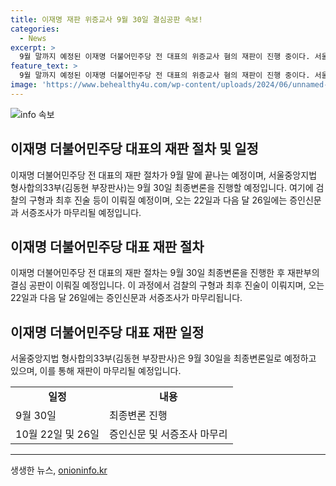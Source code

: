```yaml
---
title: 이재명 재판 위증교사 9월 30일 결심공판 속보!
categories:
  - News
excerpt: >
  9월 말까지 예정된 이재명 더불어민주당 전 대표의 위증교사 혐의 재판이 진행 중이다. 서울중앙지법 형사합의33부는 9월 30일 최종변론을 예고하고, 이 전 대표는 혐의를 부인하고 있다. 2018년 공직선거법 위반 혐의 재판에서 증인으로 출석한 김진성 씨에게 위증을 교사했다는 의혹이 제기되고 있다.
feature_text: >
  9월 말까지 예정된 이재명 더불어민주당 전 대표의 위증교사 혐의 재판이 진행 중이다. 서울중앙지법 형사합의33부는 9월 30일 최종변론을 예고하고, 이 전 대표는 혐의를 부인하고 있다. 2018년 공직선거법 위반 혐의 재판에서 증인으로 출석한 김진성 씨에게 위증을 교사했다는 의혹이 제기되고 있다.
image: 'https://www.behealthy4u.com/wp-content/uploads/2024/06/unnamed-file.png'
---
```


<p><img src="https://www.behealthy4u.com/wp-content/uploads/2024/06/unnamed-file.png" alt="info 속보" /></p>

<h2>이재명 더불어민주당 대표의 재판 절차 및 일정</h2>

<p data-ke-size="size16">이재명 더불어민주당 전 대표의 재판 절차가 9월 말에 끝나는 예정이며, 서울중앙지법 형사합의33부(김동현 부장판사)는 9월 30일 최종변론을 진행할 예정입니다. 여기에 검찰의 구형과 최후 진술 등이 이뤄질 예정이며, 오는 22일과 다음 달 26일에는 증인신문과 서증조사가 마무리될 예정입니다.</p>

<h2>이재명 더불어민주당 대표 재판 절차</h2>

<p data-ke-size="size16">이재명 더불어민주당 전 대표의 재판 절차는 9월 30일 최종변론을 진행한 후 재판부의 결심 공판이 이뤄질 예정입니다. 이 과정에서 검찰의 구형과 최후 진술이 이뤄지며, 오는 22일과 다음 달 26일에는 증인신문과 서증조사가 마무리됩니다.</p>

<h2>이재명 더불어민주당 대표 재판 일정</h2>

<p data-ke-size="size16">서울중앙지법 형사합의33부(김동현 부장판사)은 9월 30일을 최종변론일로 예정하고 있으며, 이를 통해 재판이 마무리될 예정입니다.</p>

<table>
    <tr>
        <td style="text-align: center; height: 17px;"><b>일정</b></td>
        <td style="text-align: center; height: 17px;"><b>내용</b></td>
    </tr>
    <tr>
        <td>9월 30일</td>
        <td>최종변론 진행</td>
    </tr>
    <tr>
        <td>10월 22일 및 26일</td>
        <td>증인신문 및 서증조사 마무리</td>
    </tr>
</table>

<p><hr></p>
생생한 뉴스, <a href="https://onioninfo.kr" rel="dofollow">onioninfo.kr</a>


